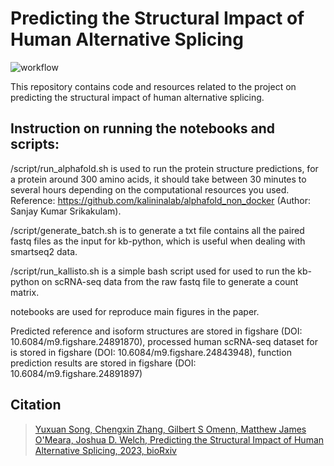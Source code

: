 # Predicting the Structural Impact of Human Alternative Splicing

![workflow](https://github.com/welch-lab/AF2_scRNA/assets/57822091/554bd255-a370-4653-830d-e999e8541c91)

This repository contains code and resources related to the project on predicting the structural impact of human alternative splicing.

## Instruction on running the notebooks and scripts:

/script/run_alphafold.sh is used to run the protein structure predictions, for a protein around 300 amino acids, it should take between 30 minutes to several hours depending on the computational resources you used. Reference: https://github.com/kalininalab/alphafold_non_docker (Author: Sanjay Kumar Srikakulam).

/script/generate_batch.sh is to generate a txt file contains all the paired fastq files as the input for kb-python, which is useful when dealing with smartseq2 data.

/script/run_kallisto.sh is a simple bash script used for used to run the kb-python on scRNA-seq data from the raw fastq file to generate a count matrix. 

notebooks are used for reproduce main figures in the paper.

Predicted reference and isoform structures are stored in figshare (DOI: 10.6084/m9.figshare.24891870), processed human scRNA-seq dataset for is stored in figshare (DOI: 10.6084/m9.figshare.24843948), function prediction results are stored in figshare (DOI: 10.6084/m9.figshare.24891897)

## Citation

>[Yuxuan Song, Chengxin Zhang, Gilbert S Omenn, Matthew James O'Meara, Joshua D. Welch, Predicting the Structural Impact of Human Alternative Splicing, 2023, bioRxiv](https://doi.org/10.1101/2023.12.21.572928)
